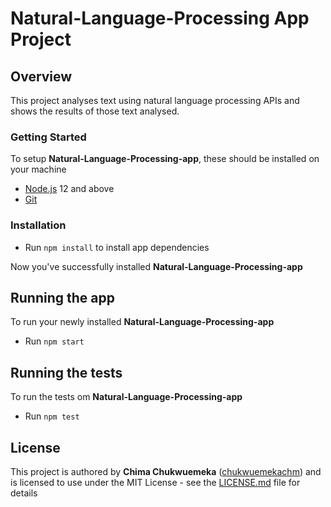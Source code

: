 # Natural-Language-Processing App Project

## Overview
This project analyses text using natural language processing APIs and shows the results of those text analysed.

### Getting Started
To setup **Natural-Language-Processing-app**, these should be installed on your machine

- [Node.js](https://nodejs.org/en/download/current/) 12 and above
- [Git](https://git-scm.com/downloads)


### Installation
- Run ``` npm install ``` to install app dependencies

Now you've successfully installed **Natural-Language-Processing-app**

## Running the app

To run your newly installed **Natural-Language-Processing-app**
- Run ``` npm start ```

## Running the tests

To run the tests om **Natural-Language-Processing-app**
- Run ``` npm test ```


## License

This project is authored by **Chima Chukwuemeka** ([chukwuemekachm](https://github.com/chukwuemekachm)) and is licensed to use under the MIT License - see the [LICENSE.md](LICENSE.md) file for details
